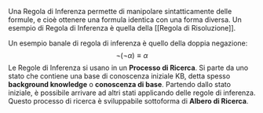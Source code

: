 Una Regola di Inferenza permette di manipolare sintatticamente delle formule, e cioè ottenere una formula identica con una forma diversa.
Un esempio di Regola di Inferenza è quella della [[Regola di Risoluzione]].

Un esempio banale di regola di inferenza è quello della doppia negazione: $$\lnot(\lnot \alpha)\equiv \alpha$$
Le Regole di Inferenza si usano in un **Processo di Ricerca**.
Si parte da uno stato che contiene una base di conoscenza iniziale $\text{KB}$, detta spesso **background knowledge** o **conoscenza di base**.
Partendo dallo stato iniziale, è possibile arrivare ad altri stati applicando delle regole di inferenza.
Questo processo di ricerca è sviluppabile sottoforma di **Albero di Ricerca**.